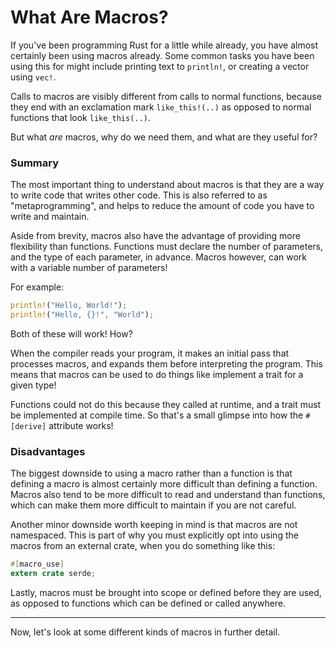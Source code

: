 # What Are Macros?

If you've been programming Rust for a little while already, you have almost
certainly been using macros already. Some common tasks you have been using
this for might include printing text to `println!`, or creating a vector
using `vec!`.

Calls to macros are visibly different from calls to normal functions,
because they end with an exclamation mark `like_this!(..)` as opposed to normal
functions that look `like_this(..)`.

But what *are* macros, why do we need them, and what are they useful for?

### Summary

The most important thing to understand about macros is that they are a
way to write code that writes other code. This is also referred to as
"metaprogramming", and helps to reduce the amount of code you have to
write and maintain.

Aside from brevity, macros also have the advantage of providing more
flexibility than functions. Functions must declare the number of parameters,
and the type of each parameter, in advance. Macros however, can work with
a variable number of parameters!

For example:

```rust
println!("Hello, World!");
println!("Hello, {}!", "World");
```

Both of these will work! How?

When the compiler reads your program, it makes an initial pass that processes
macros, and expands them before interpreting the program. This means that
macros can be used to do things like implement a trait for a given type!

Functions could not do this because they called at runtime, and a trait
must be implemented at compile time. So that's a small glimpse into how
the `#[derive]` attribute works!

### Disadvantages

The biggest downside to using a macro rather than a function is that defining
a macro is almost certainly more difficult than defining a function. Macros
also tend to be more difficult to read and understand than functions, which
can make them more difficult to maintain if you are not careful.

Another minor downside worth keeping in mind is that macros are not namespaced.
This is part of why you must explicitly opt into using the macros from an
external crate, when you do something like this:

```rust
#[macro_use]
extern crate serde;
```

Lastly, macros must be brought into scope or defined before they are used, as
opposed to functions which can be defined or called anywhere.

---

Now, let's look at some different kinds of macros in further detail.
